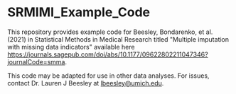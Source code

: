 # SRMIMI_Example_Code
This repository provides example code for Beesley, Bondarenko, et al. (2021) in Statistical Methods in Medical Research titled "Multiple imputation with missing data indicators" available here https://journals.sagepub.com/doi/abs/10.1177/09622802211047346?journalCode=smma. 

This code may be adapted for use in other data analyses. For issues, contact Dr. Lauren J Beesley at lbeesley@umich.edu. 
